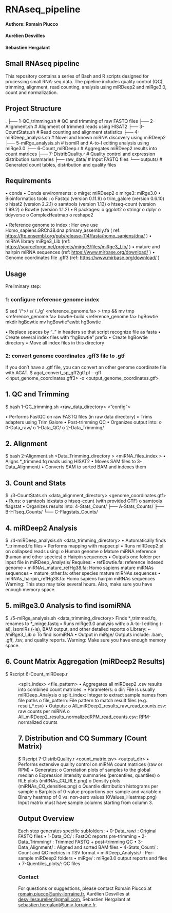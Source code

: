 # RNAseq_pipeline

#### Authors: Romain Piucco
####          Aurélien Desvilles
####          Sébastien Hergalant

## Small RNAseq pipeline 
This repository contains a series of Bash and R scripts designed for processing small RNA-seq data. The pipeline includes quality control (QC), trimming, alignment, read counting, analysis using miRDeep2 and miRge3.0, count and normalization.
 
##  Project Structure
.
├── 1-QC_trimming.sh         # QC and trimming of raw FASTQ files
├── 2-Alignment.sh           # Alignment of trimmed reads using HISAT2
├── 3-CountStats.sh          # Read counting and alignment statistics
├── 4-miRDeep_analysis.sh    # Novel and known miRNA discovery using miRDeep2
├── 5-miRge_analysis.sh      # isomiR and A-to-I editing analysis using miRge3.0
├── 6-Count_miRDeep.r        # Aggregates miRDeep2 results into count matrices
├── 7-DistribQuality.r       # Quality control and expression distribution summaries
├── raw_data/                # Input FASTQ files
└── outputs/                 # Generated count tables,  distribution and quality files
 
##  Requirements
•	conda
•	Conda environments:
o	mirge: miRDeep2
o	mirge3: miRge3.0
•	Bioinformatics tools : 
o	Fastqc (version 0.11.9)
o	 trim_galore (version 0.6.10)
o	hisat2 (version 2.2.1)
o	 samtools (version 1.13)
o	 htseq-count (version 1.99.2)
o	Bowtie (version 1.1.2)
•	R packages:
o	ggplot2
o	stringr
o	dplyr
o	tidyverse
o	ComplexHeatmap
o	reshape2

•	Reference genome to index :
Her ewe use Homo_sapiens.GRCh38.dna.primary_assembly.fa ( ref: https://ftp.ensembl.org/pub/release-114/fasta/homo_sapiens/dna/ )
•	miRNA library miRge3_Lib (ref: https://sourceforge.net/projects/mirge3/files/miRge3_Lib/ )
•	mature and hairpin miRNA sequences (ref: https://www.mirbase.org/download/ )
•	Genome coordinates file .gff3  (ref: https://www.mirbase.org/download/ )
 
##  Usage
Preliminary step: 
### 1: configure reference genome index
$ sed '/^>/ s/ /_/g'  <reference_genome.fa>  > tmp && mv tmp <reference_genome.fa>
    bowtie-build <reference_genome.fa> hgBowtie
    mkdir hgBowtie
    mv hgBowtie*ewbt hgBowtie

•	Replace spaces by “_” in headers so that script recognize file as fasta 
•	Create several index files with “hgBowtie” prefix
•	Create hgBowtie directory
•	Move all index files in this directory


### 2: convert genome coordinates .gff3 file to .gtf
If you don’t have a .gtf file, you can convert an other genome coordinate file with AGAT.
$ agat_convert_sp_gff2gtf.pl  --gff  <input_genome_coordinates.gff3> -o  <output_genome_coordinates.gtf>

 
##  1. QC and Trimming
$ bash 1-QC_trimming.sh <raw_data_directory>  <trimgalore>  <”config”>

•	Performs FastQC on raw FASTQ files (in raw data directory)
•	Trims adapters using Trim Galore
•	Post-trimming QC
•	Organizes output into:
o	0-Data_raw/
o	1-Data_QC/
o	2-Data_Trimming/


 
##  2. Alignment
$ bash 2-Alignment.sh <Data_Trimming_directory > <miRNA_files_index >  <config>
•	Aligns *_trimmed.fq reads using HISAT2
•	Moves SAM files to 3-Data_Alignment/
•	Converts SAM to sorted BAM and indexes them


 
##  3. Count and Stats
$ ./3-CountStats.sh <data_alignment_directory>  <genome_coordinates.gtf> <config>
•	Runs:
o	samtools idxstats
o	htseq-count (with provided GTF)
o	samtools flagstat
•	Organizes results into:
4-Stats_Count/
├── A-Stats_Counts/
├── B-HTseq_Counts/
└── C-Flagstats_Counts/

 
##  4. miRDeep2 Analysis 
$ ./4-miRDeep_analysis.sh  <data_trimming_directory> <config>
•	Automatically finds *_trimmed.fq files
•	Performs mapping with mapper.pl
•	Runs miRDeep2.pl on collapsed reads using:
o	Human genome
o	Mature miRNA reference (human and other species)
o	Hairpin sequences
•	Outputs one folder per input file in miRDeep_Analysis/
Requires:
•	refBowtie.fa: reference indexed genome
•	miRNAs_mature_refHg38.fa: Homo sapiens mature miRNAs sequences
•	mature_other.fa: other species mature miRNAs sequences
•	miRNAs_hairpin_refHg38.fa: Homo sapiens hairpin miRNAs sequences
Warning: This step may take several hours. Also, make sure you have enough memory space.


 
##  5. miRge3.0 Analysis to find isomiRNA
$ ./5-miRge_analysis.sh <data_trimming_directory> <config>
Finds *_trimmed.fq, renames to *_mirge.fastq
•	Runs miRge3.0 analysis with:
o	A-to-I editing (-ai), isomiRs (-ie), BAM output, and other detailed reports
o	Library: ~<your path> /miRge3_Lib
o	To find isomiRNA
•	Output in miRge/
Outputs include: .bam, .gff, .tsv, and quality reports.
Warning: Make sure you have enough memory space.


 
##  6. Count Matrix Aggregation (miRDeep2 Results)
$ Rscript 6-Count_miRDeep.r <dir> <split_index> <file_pattern>
•	Aggregates all miRDeep2 .csv results into combined count matrices.
•	Parameters:
o	dir: File is usually miRDeep_Analysis 
o	split_index: Integer to extract sample names from file paths
o	file_pattern: File pattern to match result files (e.g. result_*.csv)
•	Outputs:
o	All_miRDeep2_results_raw_read_counts.csv: raw counts per miRNA
o	All_miRDeep2_results_normalizedRPM_read_counts.csv: RPM-normalized counts


 
##  7. Distribution and CQ Summary (Count Matrix)
$ Rscript 7-DistribQuality.r <count_matrix.tsv> <output_dir>
•	Performs extensive quality control on miRNA count matrices (raw or RPM)
•	Generates:
o	Correlation plots of samples to the global median
o	Expression intensity summaries (percentiles, quantiles)
o	RLE plots (miRNAs_CQ_RLE.png)
o	Density plots (miRNAs_CQ_densities.png)
o	Quantile distribution histograms per sample
o	Barplots of 0-value proportions per sample and variable
o	Binary heatmap of 0 vs. non-zero values (0Values_Heatmap.png)
Input matrix must have sample columns starting from column 3.

##   Output Overview
Each step generates specific subfolders:
•	0-Data_raw/ : Original FASTQ files
•	1-Data_QC/ : FastQC reports pre-trimming
•	2-Data_Trimming/ : Trimmed FASTQ + post-trimming QC
•	3-Data_Alignment/ : Aligned and sorted BAM files
•	4-Stats_Count/ : Count and QC metrics in TSV format
•	miRDeep_Analysis/ : Per-sample miRDeep2 folders
•	miRge/ : miRge3.0 output reports and files
•	7-Quentiles_plots/:  QC files

### Contact
For questions or suggestions, please contact Romain Piucco at romain.piucco@univ-lorraine.fr, Aurélien Desvilles at desvillesaurelien@gmail.com, Sebastien Hergalant at sebastien.hergalant@univ-lorraine.fr. 


